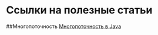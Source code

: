 # Ссылки на полезные статьи

##Многопоточность
<a href="https://habrahabr.ru/post/164487">Многопоточность в Java</a>